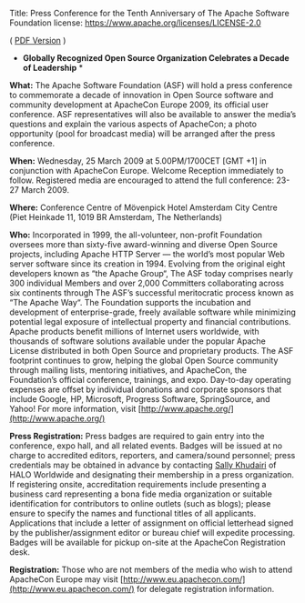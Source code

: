 Title: Press Conference for the Tenth Anniversary of The Apache Software Foundation
license: https://www.apache.org/licenses/LICENSE-2.0

( [PDF Version](pr_2009_03_04.pdf) )

* **Globally Recognized Open Source Organization Celebrates a Decade of
Leadership** * 

**What:** The Apache Software Foundation (ASF) will hold a press conference
to commemorate a decade of innovation in Open Source software and community
development at ApacheCon Europe 2009, its official user conference. ASF
representatives will also be available to answer the media’s questions
and explain the various aspects of ApacheCon; a photo opportunity (pool for
broadcast media) will be arranged after the press conference.

**When:** Wednesday, 25 March 2009 at 5.00PM/1700CET [GMT +1] in
conjunction with ApacheCon Europe. Welcome Reception immediately to follow.
Registered media are encouraged to attend the full conference: 23-27 March
2009.

**Where:** Conference Centre of Mövenpick Hotel Amsterdam City Centre
(Piet Heinkade 11, 1019 BR Amsterdam, The Netherlands)

**Who:** Incorporated in 1999, the all-volunteer, non-profit Foundation
oversees more than sixty-five award-winning and diverse Open Source
projects, including Apache HTTP Server — the world’s most popular Web
server software since its creation in 1994. Evolving from the original
eight developers known as “the Apache Group“, The ASF today comprises
nearly 300 individual Members and over 2,000 Committers collaborating
across six continents through The ASF’s successful meritocratic process
known as “The Apache Way“. The Foundation supports the incubation and
development of enterprise-grade, freely available software while minimizing
potential legal exposure of intellectual property and financial
contributions. Apache products benefit millions of Internet users
worldwide, with thousands of software solutions available under the popular
Apache License distributed in both Open Source and proprietary products.
The ASF footprint continues to grow, helping the global Open Source
community through mailing lists, mentoring initiatives, and ApacheCon, the
Foundation’s official conference, trainings, and expo. Day-to-day
operating expenses are offset by individual donations and corporate
sponsors that include Google, HP, Microsoft, Progress Software,
SpringSource, and Yahoo! For more information, visit
[http://www.apache.org/](http://www.apache.org/) 

**Press Registration:** Press badges are required to gain entry into the
conference, expo hall, and all related events. Badges will be issued at no
charge to accredited editors, reporters, and camera/sound personnel; press
credentials may be obtained in advance by contacting [Sally
Khudairi](mailto:sk@haloworldwide.com) of HALO Worldwide and designating
their membership in a press organization. If registering onsite,
accreditation requirements include presenting a business card representing
a bona fide media organization or suitable identification for contributors
to online outlets (such as blogs); please ensure to specify the names and
functional titles of all applicants. Applications that include a letter of
assignment on official letterhead signed by the publisher/assignment editor
or bureau chief will expedite processing. Badges will be available for
pickup on-site at the ApacheCon Registration desk.

**Registration:** Those who are not members of the media who wish to attend
ApacheCon Europe may visit
[http://www.eu.apachecon.com/](http://www.eu.apachecon.com/) for delegate
registration information.

